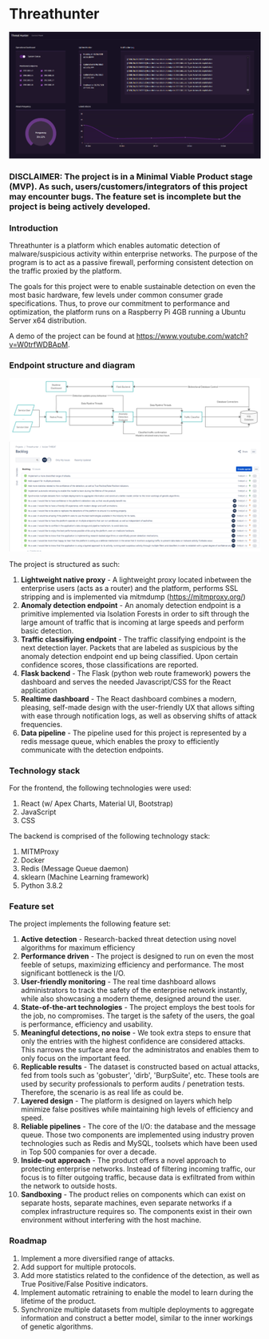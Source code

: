 # Threathunter

![Threathunter](/resources/threathunter.png)

### DISCLAIMER: The project is in a Minimal Viable Product stage (MVP). As such, users/customers/integrators of this project may encounter bugs. The feature set is incomplete but the project is being actively developed.

### Introduction

Threathunter is a platform which enables automatic detection of malware/suspicious activity within enterprise networks.
The purpose of the program is to act as a passive firewall, performing consistent detection on the traffic proxied by the platform.

The goals for this project were to enable sustainable detection on even the most basic hardware, few levels under common consumer grade specifications. Thus, to prove our commitment to performance and optimization, the platform runs on a Raspberry Pi 4GB running a Ubuntu Server x64 distribution.

A demo of the project can be found at https://www.youtube.com/watch?v=W0trfWDBApM.

### Endpoint structure and diagram

![UML Diagram](/resources/uml.png)
![Backlog](/resources/jira.png)

The project is structured as such:

1. **Lightweight native proxy** - A lightweight proxy located inbetween the enterprise users (acts as a router) and the platform, performs SSL stripping and is implemented via mitmdump (https://mitmproxy.org/)
1. **Anomaly detection endpoint** - An anomaly detection endpoint is a primitive implemented via Isolation Forests in order to sift through the large amount of traffic that is incoming at large speeds and perform basic detection.
1. **Traffic classifiying endpoint** - The traffic classifying endpoint is the next detection layer. Packets that are labeled as suspicious by the anomaly detection endpoint end up being classified. Upon certain confidence scores, those classifications are reported.
1. **Flask backend** - The Flask (python web route framework) powers the dashboard and serves the needed Javascript/CSS for the React application
1. **Realtime dashboard** - The React dashboard combines a modern, pleasing, self-made design with the user-friendly UX that allows sifting with ease through notification logs, as well as observing shifts of attack frequencies.
1. **Data pipeline** - The pipeline used for this project is represented by a redis message queue, which enables the proxy to efficiently communicate with the detection endpoints.

### Technology stack

For the frontend, the following technologies were used:

1. React (w/ Apex Charts, Material UI, Bootstrap)
1. JavaScript
1. CSS

The backend is comprised of the following technology stack:

1. MITMProxy
1. Docker
1. Redis (Message Queue daemon)
1. sklearn (Machine Learning framework)
1. Python 3.8.2

### Feature set

The project implements the following feature set:

1. **Active detection** - Research-backed threat detection using novel algorithms for maximum efficiency
1. **Performance driven** - The project is designed to run on even the most feeble of setups, maximizing efficiency and performance. The most significant bottleneck is the I/O.
1. **User-friendly monitoring** - The real time dashboard allows administrators to track the safety of the enterprise network instantly, while also showcasing a modern theme, designed around the user.
1. **State-of-the-art technologies** - The project employs the best tools for the job, no compromises. The target is the safety of the users, the goal is performance, efficiency and usability.
1. **Meaningful detections, no noise** - We took extra steps to ensure that only the entries with the highest confidence are considered attacks. This narrows the surface area for the administratos and enables them to only focus on the important feed.
1. **Replicable results** - The dataset is constructed based on actual attacks, fed from tools such as 'gobuster', 'dirb', 'BurpSuite', etc. These tools are used by security professionals to perform audits / penetration tests. Therefore, the scenario is as real life as could be.
1. **Layered design** - The platform is designed on layers which help minimize false positives while maintaining high levels of efficiency and speed.
1. **Reliable pipelines** - The core of the I/O: the database and the message queue. Those two components are implemented using industry proven technologies such as Redis and MySQL, toolsets which have been used in Top 500 companies for over a decade.
1. **Inside-out approach** - The product offers a novel approach to protecting enterprise networks. Instead of filtering incoming traffic, our focus is to filter outgoing traffic, because data is exfiltrated from within the network to outside hosts.
1. **Sandboxing** - The product relies on components which can exist on separate hosts, separate machines, even separate networks if a complex infrastructure requires so. The components exist in their own environment without interfering with the host machine.


### Roadmap

1. Implement a more diversified range of attacks.
1. Add support for multiple protocols.
1. Add more statistics related to the confidence of the detection, as well as True Positive/False Positive indicators.
1. Implement automatic retraining to enable the model to learn during the lifetime of the product.
1. Synchronize multiple datasets from multiple deployments to aggregate information and construct a better model, similar to the inner workings of genetic algorithms.

